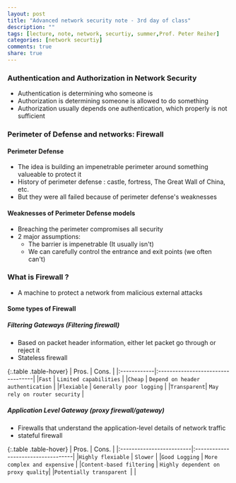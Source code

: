 ```yaml
---
layout: post
title: "Advanced network security note - 3rd day of class"
description: ""
tags: [lecture, note, network, securtiy, summer,Prof. Peter Reiher]
categories: [network securtiy]
comments: true
share: true
---
```


### Authentication and Authorization in Network Security

* Authentication is determining who someone is
* Authorization is determining someone is allowed to do something
* Authorization usually depends one authentication, which properly is not sufficient

### Perimeter of Defense and networks: Firewall

#### Perimeter Defense
* The idea is building an impenetrable perimeter around something valueable to protect it
* History of perimeter defense : castle, fortress, The Great Wall of China, etc.
* But they were all failed because of perimeter defense's weaknesses

#### Weaknesses of Perimeter Defense models
* Breaching the perimeter compromises all security
* 2 major assumptions:
  - The barrier is impenetrable (It usually isn't)
  - We can carefully control the entrance and exit points (we often can't)

### What is Firewall ?
* A machine to protect a network from malicious external attacks

#### Some types of Firewall

##### Filtering Gateways (Filtering firewall)
- Based on packet header information, either let packet go through or reject it<br>
- Stateless firewall


{:.table .table-hover}
|    Pros.    |     Cons.                         |
|:------------|:----------------------------------|
|`Fast`       | `Limited capabilities`            |
|`Cheap`      | `Depend on header authentication` |
|`Flexiable`  | `Generally poor logging`          |
|`Transparent`| `May rely on router security`     |

##### Application Level Gateway (proxy firewall/gateway)
  * Firewalls that understand the application-level details of network traffic
  * stateful firewall


{:.table .table-hover}
|    Pros.                 |           Cons.                    |
|:-------------------------|:-----------------------------------|
|`Highly flexiable`        | `Slower`                           |
|`Good Logging`            | `More complex and expensive`       |
|`Content-based filtering` | `Highly dependent on proxy quality`|
|`Potentially transparent `|                                    |



